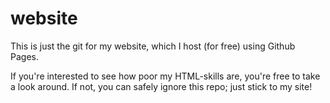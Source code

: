 # website
This is just the git for my website, which I host (for free) using Github Pages.

If you're interested to see how poor my HTML-skills are, you're free to take a look around. If not, you can safely ignore this repo; just stick to my site!
